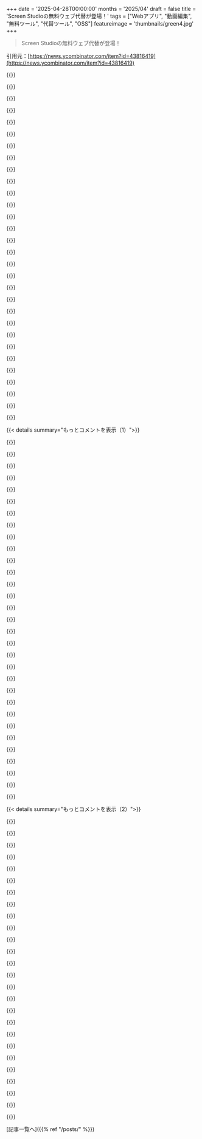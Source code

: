 +++
date = '2025-04-28T00:00:00'
months = '2025/04'
draft = false
title = 'Screen Studioの無料ウェブ代替が登場！'
tags = ["Webアプリ", "動画編集", "無料ツール", "代替ツール", "OSS"]
featureimage = 'thumbnails/green4.jpg'
+++

> Screen Studioの無料ウェブ代替が登場！

引用元：[https://news.ycombinator.com/item?id=43816419](https://news.ycombinator.com/item?id=43816419)




{{<matomeQuote body="このツール、セルフホストできたら最高だなー。ライセンス買ってでもそうしたいわ。自分のじゃないハードウェアで動かすのは嫌だし。Dockerコンテナにまとめてデプロイできたら完璧！" userName="monkeywork" createdAt="2025/04/28 04:29:18" color="#38d3d3">}}




{{<matomeQuote body="その通り！それは間違いなく時間かけて検討したいことだよ！Basecampが買い切りモデルで大成功してるの知ってるしね。" userName="johnwheeler" createdAt="2025/04/28 04:31:56" color="#38d3d3">}}




{{<matomeQuote body="この特定のソフトは使う予定ないんだけど、買い切りセルフホストソフトに賛成票入れたくて。顧客にとってすごく良いモデルだし、無料のオープンソース代替があってもそのモデルのソフト買ったことあるよ。ビジネスとして成り立つか心配だけど、そうなることを願ってる。" userName="chillfox" createdAt="2025/04/28 05:21:54" color="">}}




{{<matomeQuote body="Dockerコンテナのことは今は気にしなくていいよ、コミュニティが何とかできるだろうから。もちろん、それが実現すれば素晴らしいんだけどね。でも、このツールを後世に残したいなら、まず本当にソースコードが必要だよ！" userName="Imustaskforhelp" createdAt="2025/04/28 07:03:54" color="#ff33a1">}}




{{<matomeQuote body="彼はYouTubeチャンネルで公開で開発してるよ。ほとんど全てのコードを画面に打ち込んでる… 誰も皆を満足させることはできないよね。" userName="TrapLord_Rhodo" createdAt="2025/04/28 18:32:42" color="">}}




{{<matomeQuote body="いや友達、ツール作成者が持続可能なビジネス/プロジェクトを作るために、そこから十分なお金を得られるように助けるべきだよ。" userName="owebmaster" createdAt="2025/04/28 07:43:08" color="#ff5733">}}




{{<matomeQuote body="どちらも可能だよ。" userName="aloisdg" createdAt="2025/04/28 08:33:51" color="">}}




{{<matomeQuote body="それは趣味のFOSS開発者のファンタジーだよ。”すごい物を作れば、無料で公開しても皆は払ってくれる！”ってやつ。少数の人は払ってくれるかもしれないけど、大多数は払わないし、どんな収益化の試みにも大声で文句を言うだろうね。" userName="VWWHFSfQ" createdAt="2025/04/28 11:18:59" color="#ff5c5c">}}




{{<matomeQuote body="なんで全部営利目的じゃないといけないの？なんで全てのプロジェクト、全ての仕事の切れ端に対して誰かがお金を貰う必要があるの？自分で言ったじゃん、これは趣味のFOSS開発者だって。キーワードは hobby だよ。他人がただやりたいからやってるってことを皆理解できなくなったの？このサイトですら、全てが営利目的じゃないでしょ。" userName="mynameisvlad" createdAt="2025/04/28 17:30:20" color="#38d3d3">}}




{{<matomeQuote body="趣味のプロジェクトで生活できないから、魂を吸い取るようなFAANGで広告クリック最適化みたいな仕事をする羽目になる代わりに、職人気質なインディー開発者がある程度の生活を自分の仕事で維持できるようになってほしいな。" userName="VWWHFSfQ" createdAt="2025/04/28 17:37:57" color="#785bff">}}




{{<matomeQuote body="僕が言ってたのはこれだよ<br>君のコメントに対する子コメントも理解できるけどね<br>あれも妥当な意見だと思うよ<br>これ、趣味のクリエイターとして未だに抱えてるすごく奇妙な倫理的ジレンマなんだ<br>全然稼げる規模じゃないけど、稼ぎたい気持ちはあるんだ<br>でも無料で配りたい気持ちもあるんだ<br>どうやったら両立できるか分からないなぁ" userName="Imustaskforhelp" createdAt="2025/04/28 19:39:37" color="">}}




{{<matomeQuote body="少数の人だけが払うけど、ほとんどは払わないで文句言うってのは、全ての製品でそうだよ<br>eコマースのコンバージョン率も1パーセントくらいが普通かな…<br>だからファネルの最上部を増やすのが一般的なんだ<br>だって、下（購入）はいつも少ないからね…<br>0.5パーセント以下の製品もあるし" userName="micromacrofoot" createdAt="2025/04/28 16:31:55" color="#45d325">}}




{{<matomeQuote body="”For posterity”（将来のために）だって？<br>このツールに、そんなことを要求されるほどの文化的意義があるのかい" userName="scoot" createdAt="2025/04/28 14:08:30" color="">}}




{{<matomeQuote body="このツールの生涯利用にいくら払いますか<br>背景：全く同じようなツールを自分で作ったことがあって、ライセンス販売のためにセルフホスト可能な機能を追加実装できるんだ" userName="yashness" createdAt="2025/04/28 15:35:19" color="">}}




{{<matomeQuote body="15ドルから20ドルかな" userName="lacoolj" createdAt="2025/04/28 22:53:55" color="">}}




{{<matomeQuote body="やあ HN のみんな<br>僕は ScreenStudio にインスパイアされたウェブベースのスクリーン録画ツールを作ったよ<br>プロダクトマーケティングマネージャーとか開発者、あるいは自分の仕事をトーキングヘッドと一緒に見せたい人向けだよ<br>いくつかの技術的なハイライトを自慢させてね<br>最初は ReMotion 使ってたけど制限があったんだ<br>結局、 ReMotion の機能にインスパイアされつつも、僕のユースケースに特化した独自のアニメーションエンジンをゼロから作ったよ<br>ブラウザの getDisplayMedia() のセキュリティ制約で、カーソル移動を直接追跡できなかったんだ<br>これを克服するために、カスタムの YOLO モデルをカーソル検出用に訓練したんだ<br>これで、ブラウザの制限を回避して、録画内のスムーズなマウス追随アニメーションを実装できたんだ<br>技術的なことに興味があるなら、もっと詳しく説明するよ" userName="johnwheeler" createdAt="2025/04/28 02:17:48" color="#ff5733">}}




{{<matomeQuote body="良い仕事だね！始めるのがすごく簡単だったのはいいね<br>サインアップはちょっと難しくなるけど、もし可能なら、実際のマウス座標を取得できる Chrome Extension を作ることを検討すべきだと思うよ<br>ScreenStudio と比べるとアニメーションが少し荒い感じがするから、実際の座標があれば改善するかもね<br>でも、もっとスムーズにしたりイージングを使ったりすれば直せるのかもしれないけど" userName="jacobsimon" createdAt="2025/04/28 18:20:57" color="#ff5c5c">}}




{{<matomeQuote body="ヘイ Jacob 良い観察だね<br>実はもう chrome extension は持ってるんだけど、ローンチしても誰もダウンロードしてくれなかったんだ<br>だから、今回みたいに簡単に始められるようにして、カーソルを取得するためにすごく苦労しなきゃならなかったんだ<br>でも、アニメーションが今ひどいって意見には100パーセント同意だよ<br>まさに今取り組んでる最中で、もっとうまくいくように色々な仕掛けを投入してるんだ<br>僕のウェブサイトにある Twitter へのリンクをフォローしてくれたら嬉しいな<br>フォローしてくれれば、アニメーションの変更をアナウンスするよ" userName="johnwheeler" createdAt="2025/04/30 15:42:04" color="#ff5733">}}




{{<matomeQuote body="クールだね！でもプライバシーの理由から、録画はローカルでやって、ファイルを自分で送る方が好きだな<br>Chrome だけだけど https://cursorful.com/ っていう拡張機能を使ってて、これは動画をクラウドにアップロードしないんだ<br>全てローカルで完結するし、無料枠の機能で十分だよ" userName="pentagrama" createdAt="2025/04/28 03:12:21" color="#ff5c5c">}}




{{<matomeQuote body="ありがとう！クラウドでホストすると、アセットを一元管理できるし、 Arcade や Supademo みたいにサーバー必須のインタラクティブ機能を追加しやすくなるんだ<br>分析やカスタマイズもシンプルになるよ<br>今は全て S3 に保存してるけど、数日ごとに動画はパージ（削除）してる<br>もしこれが注目されたら、 SOC 2 みたいな標準実装の経験もあるから大丈夫だよ" userName="johnwheeler" createdAt="2025/04/28 04:02:17" color="#45d325">}}




{{<matomeQuote body="セルフホスト版欲しいなー。エンコード品質とかビデオサイズいじれるだけでさ。同僚向けにワークフローの動画キャスト作りたいんだけど、文字が sharper な方がいいんだよね。" userName="danudey" createdAt="2025/04/28 21:29:46" color="#45d325">}}




{{<matomeQuote body="cursorful って使ったことあるよ。でも商用利用はライセンス必要だから気をつけてね。無料の商用利用版がマジで欲しいんだよね、まあ cursorful が高いわけじゃないけどさ。" userName="jofzar" createdAt="2025/04/28 04:16:29" color="">}}




{{<matomeQuote body="めっちゃクールじゃん。そのうちオープンソース版出るでしょこれ。" userName="santa_boy" createdAt="2025/04/28 03:20:00" color="">}}




{{<matomeQuote body="プライバシーポリシーはマジで100％必要だよ。これ個人情報とか機密情報を保存する可能性あるから。最悪、誰かがこれで秘密漏らしそうじゃん。" userName="jofzar" createdAt="2025/04/28 04:35:09" color="#45d325">}}




{{<matomeQuote body="プライバシー問題はちゃんとやれば大丈夫だけど、ビジネス的には多くの人がリモートに画面録画を置きたくないってのが大きい問題かもね。解決策としてクライアント側で暗号化してサーバーはデータ保存だけにする方法（コスト高そう）とか、サーバー側で復号してダウンロード可能にする方法（一時的に内容が見えちゃうリスク）とか、MediaRecorderで直接保存（ブラウザ互換性やライセンス問題）とか考えられるよ。" userName="remon" createdAt="2025/04/28 11:17:30" color="#45d325">}}




{{<matomeQuote body="FirefoxとかSafariで動かないみたいだよ。ダイアログ開いてすぐ閉じちゃう。" userName="drpotato" createdAt="2025/04/28 02:06:00" color="#ff33a1">}}




{{<matomeQuote body="今見てるよ。それらのブラウザではテスト済みなんだけど、ホームページいじったせいで壊れたのかもしれない。教えてくれてありがとう！" userName="johnwheeler" createdAt="2025/04/28 02:08:41" color="">}}




{{<matomeQuote body="改めてありがとうね。Firefoxでは動くようになったよ。今デプロイ中。Safariはまだ調べてるところ。" userName="johnwheeler" createdAt="2025/04/28 03:57:09" color="#38d3d3">}}




{{<matomeQuote body="俺もmacOS Safariで同じような感じで失敗するな。" userName="busymom0" createdAt="2025/04/28 02:21:35" color="#38d3d3">}}




{{<matomeQuote body="youtubeシリーズ見てるよ、開発過程見れるの最高だね。このアプリでyoutube動画作れるじゃん！って思ったけど、動画ファイルがダウンロードできないと投稿できないんだよね。Exportするとmp4じゃなくてシェアリンクになっちゃう。mp4ダウンロード機能、追加する予定ある？" userName="TrapLord_Rhodo" createdAt="2025/04/28 16:12:19" color="#45d325">}}




{{< details summary="もっとコメントを表示（1）">}}

{{<matomeQuote body="もちろんそうするよ！Chromeなら動画を右クリックして保存できるんだ。YouTubeシリーズの優しい言葉ありがとう。自分が使えるツールを作るのがアイデアで、タイトルページやテキストとか、色んな機能を追加したいんだ。" userName="johnwheeler" createdAt="2025/04/28 16:16:17" color="#785bff">}}




{{<matomeQuote body="”右クリックでDL”って表示したらバウンス減るよ、俺はそれで離脱したし。ニッチで差別化して有料化も考えるべき。フィードバックも選別しないとね。self-hostedじゃなくLoomみたいな動画ライブラリをアプリでホストとか良いかも。<br>コンサルツールとして、AIで動画から手順書（SOP）作れると最高！クリックとかファイル場所を自動抽出とかね。毎回動画作って情報リンク送るの超大変なんだ。YouTube向けなら自動編集とかも。色々アイデアあるよ。" userName="TrapLord_Rhodo" createdAt="2025/04/28 18:23:00" color="#45d325">}}




{{<matomeQuote body="ねえ、このツール作るの手伝うことに興味あるんだけど。他の人が必要としてるものを作るためのプラットフォームとしてソフト作ったんだ。もしユースケースがあって、俺の製品が基盤になると思ったら、john@screenrecorder.com にメールくれると嬉しいな。" userName="johnwheeler" createdAt="2025/05/01 13:12:45" color="">}}




{{<matomeQuote body="Screen Studioをそのままパクってるの、ちょっと嫌な感じかな。ランディングページでGoogle Sheetsにフォーマット適用してるとことか、まさに Screen Studio と同じじゃん。参考にするのはいいけど、あっちはほとんど一人で開発してるんだし、もっとオリジナリティ出した方がいいと思うよ。" userName="perpil" createdAt="2025/04/28 17:58:45" color="">}}




{{<matomeQuote body="俺たちは資本主義社会に生きてる。資本主義ってのは金稼ぐために競争することでしょ。知財の法的な保護もあるけど、あれはイノベーションや創造性にはむしろ害になってるくらい。彼は法的な範囲内で、他のビジネスと同じことやってるだけじゃん。違法じゃないなら問題ないと思うけどな。もし資本主義の倫理や道徳について話したいなら、個別の例を責めるんじゃなくて、資本主義全体がどう有害かって話から始めるべきだよ。" userName="93po" createdAt="2025/04/28 18:16:05" color="">}}




{{<matomeQuote body="めっちゃいいじゃん。<br>まだ磨きは必要だけど、他のたくさんのアプリより好きだな。<br>俺の環境だとノートPCのUSBカメラがうまく動かなくて、内蔵カメラしか選べなかったんだ。フィードバック受け入れて改善してくれ！しなくても使うけどね、大好きだよ :-) " userName="lewiatan11" createdAt="2025/04/28 07:34:58" color="#785bff">}}




{{<matomeQuote body="ありがとう！もし継続的にフィードバックくれるなら、正当なユースケースがあってこのツールを使ってくれるなら、欲しい機能を実装するよ。有料化したら代わりに無料サービス提供するね。君が言ってるアスペクト比の問題はまだちゃんとテストできてなくて、フィードバックはすごく価値がある。これは修正するね。" userName="johnwheeler" createdAt="2025/04/28 13:35:09" color="#785bff">}}




{{<matomeQuote body="クールだね！でもクライアントサイドだけだと思ってたんだ。どうやら動画はエクスポートされてリモートに保存されるみたい。これ合ってる？" userName="_pdp_" createdAt="2025/04/28 07:44:34" color="">}}




{{<matomeQuote body="そうそう、これ合ってるよ－s3に保存されて、数日後には消されるんだって。" userName="johnwheeler" createdAt="2025/04/28 14:54:38" color="">}}




{{<matomeQuote body="ねえ！このツールをオープンソースにすることについてどう思う？プライバシーとか気になるし、自分でデータを持てたり、どんな独自のものが動いてるか心配しなくて済んだら最高なんだけど！よろしくね" userName="Imustaskforhelp" createdAt="2025/04/28 07:06:55" color="#45d325">}}




{{<matomeQuote body="＞このツールをオープンソースにすることについてどう思う<br>オープンソースツールとして、君がお金を払う一番いい方法についてどう思う？" userName="owebmaster" createdAt="2025/04/28 07:40:27" color="">}}




{{<matomeQuote body="多分AGPLとか、大企業だけを惹きつけられるような制限付きのライセンスかな。正直、小さい人たちからも稼げるけど、それは少しで、Dockerみたいに企業にセルフホスティングのガイドやライセンスを出す方が断然稼げるでしょ…純粋なオープンソースとは違うかもだけど、質問が難しいから答えもそうなるよね。これは”フェアソース”って感じかな。<br>とにかくコード自体が読めて、ゼロからビルドできるようになっててほしいんだ。誰かがこのコードを調べて悪意のある使い方がないって見つけたってプロセスを信用したい。もし本当にやりたければプログラムを自分で修正できるようにしたいし、その修正版を再配布もできたらいいな。" userName="Imustaskforhelp" createdAt="2025/04/28 16:02:30" color="#785bff">}}




{{<matomeQuote body="そうだよ、だってもうティーンエイジャーだし正直今かなりお金ないんだもん。お金は出せないんだ、すごく節約家なんだよ、環境とか育ちがそうさせたんだ。でも、issueとかでプロジェクトには貢献するつもりだよ。それが僕にできる最低限のことかな。" userName="Imustaskforhelp" createdAt="2025/04/30 17:40:24" color="">}}




{{<matomeQuote body="これマジで最高じゃん！ScreenStudioのスクワーグルがちょっと恋しいけどさ。近いうちに追加する予定とかあるの？" userName="omranjamal" createdAt="2025/05/03 18:29:52" color="">}}




{{<matomeQuote body="これ、自分でホストできる方法とかある？" userName="orliesaurus" createdAt="2025/04/28 03:08:37" color="">}}




{{<matomeQuote body="君が作った動画のこと？それともエディタそのもの？何でも話し合うのはいつでも大歓迎だよ。" userName="johnwheeler" createdAt="2025/04/28 03:57:40" color="">}}




{{<matomeQuote body="たぶん全体のことだと思うよ。どこかに（もしかしたらローカル環境でも）自分でホストしたいってことじゃないかな。" userName="alessioalex" createdAt="2025/04/28 07:43:39" color="">}}




{{<matomeQuote body="”screen recording”と”stunning”って表現が一緒に使われるの見るなんて、思ってもみなかったな…" userName="kleiba" createdAt="2025/04/28 07:24:56" color="">}}




{{<matomeQuote body="俺、いつもscreen recorder使ってるよ。質問：どんなフォーマットでキャプチャするの？movファイルだと高倍率ズームでカクつくんだよね。Camtasiaみたいなプロ向けは生のscreen dataでキャプチャしてると思うから、ズームインが上手くいくんだ。" userName="Daub" createdAt="2025/04/28 04:08:46" color="#785bff">}}




{{<matomeQuote body="俺はgetDisplayMediaを使ってるよ。フォーマットはMP4かWebMで固定。サンプル動画はartifactあるけど、実際の利用では問題ないよ。特にズームが高いと出るから、いつも低めに設定してる。ホームページの動画を見てみてね。https://screenrecorder.me/" userName="johnwheeler" createdAt="2025/04/28 04:21:59" color="#ff5c5c">}}




{{<matomeQuote body="system audioもキャプチャできるの？MacOSではそれに関するセキュリティ制限かなんかがあったんじゃなかったっけ？" userName="ashishact" createdAt="2025/04/28 04:53:16" color="#ff5c5c">}}




{{<matomeQuote body="audio captureのサポートは、Firefox以外の全てのdesktop browserで利用可能みたいだよ：<br>https://developer.mozilla.org/en-US/docs/Web/API/MediaDevice…" userName="skywal_l" createdAt="2025/04/28 08:32:27" color="#785bff">}}




{{<matomeQuote body="System audioはWindows/ChromeOSのChromiumで全画面共有時のみ。tab audioは幅広いOSでOK。Safari/Firefoxはsystem/tab audio capture非対応。詳しい情報はここに。https://addpipe.com/docs/recording-client/screen-recording/…" userName="naicuoctavian" createdAt="2025/04/28 11:23:41" color="#ff33a1">}}




{{<matomeQuote body="よくやったね！試したけどいくつかfeedback。Trimが分からなかった（UX改善希望）。速度変更はいつも使うから大事。Cursor設定は良いね。title cardsや自分のクリップ挿入機能がないのが残念。Screen Studioの料金変更には不満。頑張ってね！" userName="sgallant" createdAt="2025/04/28 12:28:42" color="#38d3d3">}}




{{<matomeQuote body="feedbackありがとう！ツールでどんなことしたい？今動かないボタンがあるけどごめんね、フロントに来ると思わなかったんだ。cardsやtitle screensは絶対追加するよ！継続的なfeedbackくれる人には無料サービスあげたい。君が言ってた機能はroadmapに入ってる。助けて欲しいんだ。ありがとう！" userName="johnwheeler" createdAt="2025/04/28 13:32:44" color="#38d3d3">}}




{{<matomeQuote body="Johnさん、これspectacularですね。これについて色々とお話しできたら嬉しいです…ずっとこういうのが欲しかったんです、そしてすごく感動してます。e-mailもらえますか？stephen@bate-man.com" userName="iambateman" createdAt="2025/04/28 15:02:54" color="">}}




{{<matomeQuote body="カットボタンは消したけど、開始と終了のトリミングはまだできるよ" userName="johnwheeler" createdAt="2025/04/28 13:59:57" color="">}}




{{<matomeQuote body="あとね、クリップの早送りとかスロー再生も追加したいな" userName="johnwheeler" createdAt="2025/04/28 16:31:14" color="">}}




{{<matomeQuote body="リリースおめでとう！オープンソースにする予定はある？<br>https://snapify.it/ 使ってるんだけど、それはオープンソースなのにセルフホストできなかったんだ" userName="pratio" createdAt="2025/04/28 04:20:02" color="">}}




{{<matomeQuote body="pratioさんありがとう！仕事辞めてこれ一本でやってるんだ。３年くらいの運転資金はあるから、もしPMFに早く到達できなかったらオープンソースにするし、別のことやるよ。でもこれにはマジで情熱あるんだ。開発者としてもグロースハッカーとかプロダクトマーケターとしても超得意分野。<br>ツールを作ってそれでツール自体を成長させるのがアイデアなんだ。誰か何か話したいことあったら気軽に john@screenrecorder.me まで連絡してね" userName="johnwheeler" createdAt="2025/04/28 04:25:40" color="#ff5c5c">}}

{{</details>}}




{{< details summary="もっとコメントを表示（2）">}}

{{<matomeQuote body="やっほー！リリースおめでとう。全部無料で公開しろって言ってくる人にプレッシャー感じないでいいよ、儲かるビジネス作る上では最悪の戦略だから" userName="owebmaster" createdAt="2025/04/28 07:46:25" color="">}}




{{<matomeQuote body="ハハ、owebmasterさん警戒してくれてありがとう。他のコメントでも応援してくれてるの見てるよ！ここはそういう場だし、期待通りって感じ。HNで全然叩かれなかったってことが、今の俺にとっては十分なハードルクリアだよ" userName="johnwheeler" createdAt="2025/04/28 16:44:29" color="">}}




{{<matomeQuote body="動画ってプロセスのどこかでサーバーに保存されるの？<br>どっちにしてもその辺は明記しておいた方がいいかもね" userName="retox" createdAt="2025/04/28 02:14:21" color="">}}




{{<matomeQuote body="うん、今は Amazon S3 に保存してるけど数日後に消してるよ。まだ趣味プロジェクトだからプライバシーポリシーは設定してないんだ。でも君が言う通り、ちゃんと明記する必要があるね。指摘ありがとう！" userName="johnwheeler" createdAt="2025/04/28 02:19:52" color="#ff5c5c">}}




{{<matomeQuote body="なんか見落としてるのかもしれないけど、これ Windows の標準画面レコーダーより全然役に立たない気がするな。マウス動かすと勝手にズームされて画面の大部分が切れちゃうし、これを防ぐ方法が見当たらない。（たまに使えるケースはあるかもだけど、オフにできないっぽいのがダメだね。）<br>一つ便利になりそうな（実装の難しさは全然わかんないけど）機能として、個人情報をマスクして画面スクロールに合わせてマスクも追従する機能かな。なんか LLM/AI でできそうな感じがする。" userName="birdman3131" createdAt="2025/04/28 20:19:28" color="#ff5733">}}




{{<matomeQuote body="ツールいいね、でもブラウザにフックするローカルデスクトップアプリにした方がいいと思うな。" userName="sirjaz" createdAt="2025/04/28 15:35:05" color="">}}




{{<matomeQuote body="最初はブラウザ拡張機能で試したんだけど、うまくいかなくてさ、だから完全にサインアップなしでホームページからすぐ使えるようにしたんだ。でも、いつかはデスクトップソフトに移行したいと思ってるんだよね、そっちの方が選択肢がずっと多いから。願わくば、これからずっと、あるいはかなりの長い間、これが僕の人生の仕事になればいいな。人々のための画面録画ソフトを作りたいんだ。" userName="johnwheeler" createdAt="2025/04/28 16:17:50" color="#ff5c5c">}}




{{<matomeQuote body="OPだけどさ、ウェブ画面録画アプリのテスター（特にプロダクトマーケティングマネージャーとかクライアント向けデモ担当者）を探してるんだ。フィードバックもらえると、あなたのニーズに合わせて開発を優先するよ。ArcadeとかSupaDemoみたいなインタラクティブデモ機能に興味があるから、その辺りの提案があると助かるよ。" userName="johnwheeler" createdAt="2025/04/28 03:48:34" color="#ff33a1">}}




{{<matomeQuote body="誰か、これとかScreen Studioに似てて、macOSでウェブカメラとして使えるツールの提案ない？超ワイドモニターの解像度変えたりせず、fancyな背景やカメラ重ねて、複数ウィンドウを16：9か4：3のアスペクト比で共有したいんだけど。" userName="torarnv" createdAt="2025/04/28 14:50:53" color="#38d3d3">}}




{{<matomeQuote body="OBSならいつもそれでできるよ、でもシーンの作業は自分でやることになるけどね。" userName="corytheboyd" createdAt="2025/04/28 14:59:48" color="#ff33a1">}}




{{<matomeQuote body="cam.so （オープンソース、個人利用は無料、ローカル）" userName="jitbit" createdAt="2025/04/28 19:23:50" color="#ff5c5c">}}




{{<matomeQuote body="そのドメインもDDGとかGithubで検索してみたけど、このソフト見つけられないんだ。でも興味あるんだよね。どこで見つけられる？" userName="DoctorOW" createdAt="2025/04/28 19:55:05" color="">}}




{{<matomeQuote body="ごめんね。https：／／cap.so／だよ" userName="jitbit" createdAt="2025/05/03 09:25:06" color="#45d325">}}




{{<matomeQuote body="このツール好きだけど、悲観的になっちゃうな。きっとこうなるからね：<br>1. 大量の広告<br>2. サインアップ必須、メアド収集スパム<br>3. ”Pro”プラン以外は機能制限、広告攻撃でまともに使えない<br>4. 他サービスへのアップセル<br>冷めた見方だけど99%正確だと思うよ。" userName="garganzol" createdAt="2025/04/28 12:19:01" color="">}}




{{<matomeQuote body="これ、作者がこのニッチで製品出すの3、4回目だよ。過去にInteractivedemo.ai（ProductHunt）、demo.fun、Chrome拡張とかあった。全部Twitterから。僕も開発者だから尊敬かスパムか迷うな。でも多分すぐ”料金”ページ出るね。" userName="jitbit" createdAt="2025/04/28 12:37:25" color="#ff33a1">}}




{{<matomeQuote body="課金はしたいんだけど、もしちゃんと使ってくれるベータテスターになってくれるなら、技術的にはずっと無料でいいよ。話し合うのは全然ウェルカム。まだ色々試してて、決まったことは何もないけど、実はちょっと前に仕事辞めて、これがやりたいことなんだ。少しだけ資金は残ってるよ。" userName="johnwheeler" createdAt="2025/04/28 16:24:07" color="#785bff">}}




{{<matomeQuote body="なんだか面白そうじゃん。screenstudioはとにかくクラッシュしまくるからさ…これはありがたい試みだよ。" userName="santa_boy" createdAt="2025/04/28 02:54:14" color="">}}




{{<matomeQuote body="ずーっとこんなの探してたんだよね。作ってくれてありがとう！すぐに試してみるよ。" userName="namanyayg" createdAt="2025/04/28 01:54:57" color="">}}




{{<matomeQuote body="それはいいね。近いうちにサイトにみんなとやり取りできる場所を作るつもりだよ。どんなのがいいか、何かおすすめがあれば教えてほしいな。Discordも試したけど、もっと個人的なやり取りの方がいいかと思ってて。みんなが必要としてるものにしたいんだ。" userName="johnwheeler" createdAt="2025/04/28 02:03:13" color="#45d325">}}




{{<matomeQuote body="俺には出力のクオリティがかなり悪かったんだ。たまに録画するのにウェブアプリを使いたかったんだけど、結局OBSを使い続けることになりそうだよ。" userName="the_gipsy" createdAt="2025/04/30 09:19:28" color="#ff5c5c">}}




{{<matomeQuote body="これ、ぜひ一緒にやりたいな。品質を上げるために色々できることがあるんだ。メールで連絡してよ。" userName="johnwheeler" createdAt="2025/04/30 15:42:59" color="#ff33a1">}}




{{<matomeQuote body="俺にはそんなに意見することないと思うよ、すごくたまにしか使わないユーザーだから、画質とかファイルサイズとか、全然分からないんだ。ただ一つ言えるのは、俺の場合は品質を優先したかったってことかな、ちっちゃいウィンドウの短い動画を録画してたからさ。" userName="the_gipsy" createdAt="2025/04/30 16:12:56" color="#ff5733">}}




{{<matomeQuote body="録画ってどれくらい長くできるの？最近1〜2時間くらいの録画が必要だったんだ。Lookはこれは結構うまくいくよ、QuickTimeとOBSでもできるけど、ファイルがめちゃくちゃデカくなっちゃって、共有しづらいんだよね。" userName="nico" createdAt="2025/04/28 02:13:07" color="#38d3d3">}}




{{<matomeQuote body="今んとこ、動画は直接Amazon S3にアップロードしてる。長さの制限は設けてないよ。個人的には15〜20分くらいは大丈夫だったけど、30分のはまだちゃんとテストしてない。ReMotionを参考にしたカスタムレンダラーで、MP4も出せるし、HTML/CSS/JSのプレイヤーもある。無料プランではこれをどこでも表示できるようにするつもり。理論上はどんな長さでも大丈夫だけど、しっかり試したのは10〜15分くらい。だから、長い録画（1時間とか）はまだ気をつけて使ってね、エラーが出るかもだから。" userName="johnwheeler" createdAt="2025/04/28 02:24:03" color="#45d325">}}




{{<matomeQuote body="参考までに、OBSで録画したやつは、昔からあるHandbrakeとかで簡単にエンコードできるよ（編集ソフトでもできるけど、編集しないなら…）。https://handbrake.fr/" userName="ffsm8" createdAt="2025/04/28 03:30:36" color="">}}

{{</details>}}



[記事一覧へ]({{% ref "/posts/" %}})

